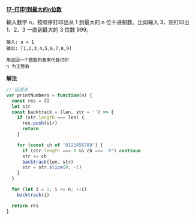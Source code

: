 **[17-打印1到最大的n位数](https://leetcode-cn.com/problems/da-yin-cong-1dao-zui-da-de-nwei-shu-lcof/)**

输入数字 n，按顺序打印出从 1 到最大的 n 位十进制数。比如输入 3，则打印出 1、2、3 一直到最大的 3 位数 999。

```
输入: n = 1
输出: [1,2,3,4,5,6,7,8,9]

用返回一个整数列表来代替打印
n 为正整数
```

**解法**
``` js
// 回溯法
var printNumbers = function(n) {
  const res = []
  let str
  const backtrack = (len, str = '') => {
    if (str.length === len) {
      res.push(str)
      return
    }

    for (const ch of '0123456789') {
      if (str.length === 0 && ch === '0') continue
      str += ch
      backtrack(len, str)
      str = str.slice(0, -1)
    }
  }

  for (let i = 1; i <= n; ++i) 
    backtrack(i)

  return res
}
```